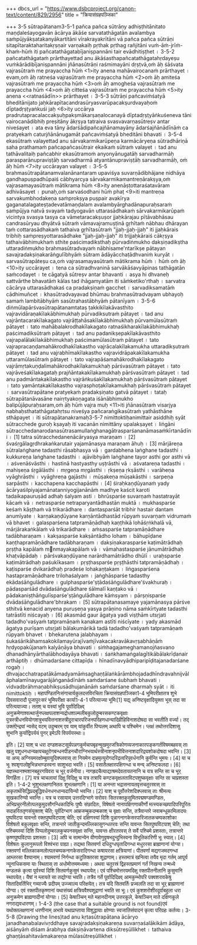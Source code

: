+++
dbcs_url = "https://www.dsbcproject.org/canon-text/content/829/2956"
title = "क्रियासंग्रहपञ्जिका"

+++
3-5 sūtrapātanam3-5-1 pañca pañca sūtrāṇy adhiṣṭhitānitato maṇḍaleśayogavān ācārya ākāśe sarvatathāgatān avalambya saṁpūjyākṣatakanyākartitāni vīrakrayakrītāni vā pañca pañca sūtrāṇi sitapītaraktaharitakṛṣṇair varṇakaiḥ pṛthak pṛthag rañjitāni vuṁ-āṁ-jrīṁ-khaṁ-hūṁ iti pañcatathāgatabījaniṣpannāni tair evādhitiṣṭhet । 3-5-2 pañcatathāgataṁ prārthayettad anu ākāśasthapañcatathāgatahṛdayeṣu vuṁkārādibījaniṣpannāni jñānasūtrāṇi raśmimayāni dṛṣṭvā,oṁ āḥ śāśvata vajrasūtraṁ me prayaccha hūṁ <1>ity anena mahāvairocanaṁ prārthayet । evam,oṁ āḥ ratneśa vajrasūtraṁ me prayaccha hūṁ <2>oṁ āḥ amiteśa vajrasūtraṁ me prayaccha hūṁ <3>oṁ āḥ amogheśa vajrasūtraṁ me prayaccha hūṁ <4>oṁ āḥ citteśa vajrasūtraṁ me prayaccha hūṁ <5>ity anena <<ratnaśādīn>> prārthayet । 3-5-3 sūtrāṇi pañcaviṁśatyā bheditānijato jaḥkārapītacandrasūryasvarūpacakṣurdvayaḥoṁ dīptadṛṣṭyaṅkuśi jaḥ <6>ity uccārya pradrutapracalaccakṣuḥpakṣmākarṣaṇalocanayā dīptadṛṣṭyāṅkuśeneva tāni vairocanādibhiḥ preṣitāny ākṛṣya tatraiva svasvavarṇasūtreṣv antar niveśayet । ata eva tāny ādarśādipañcajñānamayāny ādarśajñānādīnāṁ ca pratyekaṁ caturjñānānugamāt pañcaviṁśatyā bheditāni bhavati । 3-5-4 ekasūtraṁ valayettad anu sārvakarmikarūpeṇa karmācāryeṇa sūtradhāriṇā saha prathamaṁ pañcapañcasūtrair ekaikaṁ sūtraṁ valayet । tad anu tathāvalitaiḥ pañcabhir ekasūtramoṁ anyonyānugatāḥ sarvadharmāḥ parasparānupraviṣṭāḥ sarvadharmā atyantānupraviṣṭāḥ sarvadharmāḥ, oṁ āḥ hūṁ <7>ity uccārayan valayet । 3-5-5 brahmasūtrapātanamvalanānantaram upaviśya suvarṇādibhājane nidhāya gandhapuṣpadhūpaiś cābhyarcya sārvakarmikamantreṇārakṣya,oṁ vajrasamayasūtraṁ mātikrama hūṁ <8>ity anenāṣṭottaraśatavāram adhivāsayet । punaḥ,oṁ sarvaśodhani hūṁ phaṭ <9>iti mantreṇa sarvakumbhodakeṇa saṁprokṣya puṣpair avakīrya gaganatalagateṣṭadevatāmaṇḍalam avalambyārghadānapuraḥsaraṁ saṁpūjya natvā svayaṁ tadyogavān uttarasādhakaṁ sārvakarmikarūpaṁ vicintya svasya tasya ca vāmetaracakṣuṣor jjaḥkārajau pītāvabhāsau candrasūryau dhyātvā sūtraṁ vāmavajramuṣṭinā gṛhītaṁ nābhau dhārayan taṁ cottarasādhakaṁ tathaiva gṛhītasūtraṁ "jjaḥ-jjaḥ-jjaḥ" iti jjaḥkārais tribhiḥ saṁpreṣyottarasādhake "jjaḥ-jjaḥ-jjaḥ" iti trijjaḥkāraiś cākṛṣya tathaivābhimukhaṁ sthite paścimadiksthaḥ pūrvadiṅmukho dakṣiṇadikṣtha uttaradiṅmukho brahmasūtradvayaṁ nābhisame'ntarīkṣe pātayan savajradakṣiṇakarāṅgulībhyāṁ sūtram ādāyācchaṭādhvaniṁ kuryāt । sarvasūtrapāteṣu ca,oṁ vajrasamayasūtraṁ mātikrama hūṁ । hūṁ oṁ āḥ <10>ity uccārayet । tena ca sūtradhvaninā sarvākāśavyāpinas tathāgatān saṁcodayet । te cāgatyā sūtreṣv antar bhavanti । asya hi dhvaneḥ sattvārthe bhavatāṁ kālas tad ihāgamyatām iti sāṁketiko'rthaḥ । sarvatra cācārya uttarasādhakaś ca pradakṣiṇaṁ gacchet । sarvadiksamatāṁ cādhimuñcet । khasūtradvayavad bhūmau brahmasūtradvayam ubhayoḥ samaṁ lambitābhyāṁ sasūtrahastābhyāṁ pātanīyam । 3-5-6 diṅmūlapārśvasūtrapātanamtataṣ ṭakkikīlakāvasthito vajravidāraṇakīlakābhimukhaḥ pūrvadiksutraṁ pātayet । tad anu vajrāntacarakīlakagato vajrāṭṭahāsakīlakābhimukhaḥ pūrvamūlasūtraṁ pātayet । tato mahābalakrodhakīlakagato ratnaśikharakīlakābhimukhaḥ paścimadiksūtraṁ pātayet । tad anu padanikṣepakīlakāvasthito vajrapalālakīlakābhimukhaḥ paścimamūlasūtraṁ pātayet । tato vajrapracaṇḍamahākrodhakīlakastho vajrācalakīlakamukha uttaradikṣutraṁ pātayet । tad anu vajrabhīmakīlakastho vajravidrāpakakīlakamukha uttaramūlasūtraṁ pātayet । tato vajrapāśamahākrodhakīlakagato vajrāmṛtakuṇḍalimahākrodhakīlakamukhaḥ pārśvasūtraṁ pātayet । tato vajrāveśakīlakagataḥ prajñāntakakīlakamukhaḥ pārśvasūtraṁ pātayet । tad anu padmāntakakīlakastho vajrāṅkuśakīlakamukhaḥ pārśvasūtraṁ pātayet । tato yamāntakakīlakastho vajrasphoṭakīlakamukhaḥ pārśvasūtraṁ pātayet । sarvasūtrapātane pratyekaṁ pradakṣiṇato gatvā pātayet । tataḥ sūtrapātanāvasāne nairṛtyakoṇagata iśānābhimukho balipūjāpuraḥsaram,oṁ āḥ hūṁ vajra muḥ <11>iti jñānasūtraṁ visarjya nabhaḥsthatathāgatahṛtsu niveśya pañcaraṅgikasūtraṁ yathāsthāne sthāpayet । iti sūtrapātanakramaḥ3-5-7 nimittoktiḥanimittair asiddhiḥ syāt sūtracchede guroḥ kṣayaḥ iti vacanān nimittāny upalakṣayet । liṅgāni sūtracchedanarodanasūtrasamullaṅghanagātrasparśananāmasaṁkīrtanādīni । [1] tatra sūtracchedanenācāryasya maraṇam । [2] śvaśṛgālagṛdhrakaṅkarutair yajamānasya maraṇam āhuḥ । [3] mārjāreṇa sūtralaṅghane tadasthi rāsabhasya vā । gardabhena laṅghane tadasthi । kukkureṇa laṅghane tadasthi । ajāvibhyāṁ laṅghane tayor asthi gor asthi vā । aśvenāśvāsthi । hastinā hastyasthy uṣṭrāsthi vā । aśvatareṇa tadasthi । mahiṣeṇa śṛgālāsthi । mṛgeṇa mṛgāsthi । ṛkṣeṇa ṛkṣāsthi । varāheṇa vyāghrāsthi । vyāghreṇa gajāsthi । mūṣakeṇa mūṣakāsthi । sarpeṇa sarpāsthi । kacchapena kacchapāsthi । [4] śiraḥkaṇḍūyanaṁ yady ācāryaśilpiyajamānatanniyogijanānāṁ madhye kaścit karoti tadaikapauruṣād adhaḥ śalyam asti । bhrūsparśe suvarṇaṁ hastatrayāt kācaṁ vā । netrasparśe netraparyantādhastān muktā । mukhasparśe keśaṁ kāṣṭhaṁ vā trikarādhare । dantasparśāt tribhir hastair dantam anumīyate । karṇakaṇḍūyane karṇāntādhastād rūpyaṁ suvarṇaṁ vidrumaṁ vā bhavet । galasparśena tatpramāṇādhaḥ kaṇṭhikā lohāśṛṅkhalā vā, mārjārakaṅkālaṁ vā trikarādhare । aṁsasparśe tatpramāṇādhare tadābharaṇam । kakṣasparśe kakṣāntādho loham । bāhupīḍane kaṇṭhapramāṇādhare tadābharaṇam । dakṣiṇakarasparśe kaṭimātrādhaḥ pṛṣṭha kapālaṁ mnmayakapālaṁ vā । vāmahastasparśe jānumātrādhaḥ khaṭvāpādaḥ । pārśvakaṇḍūyane narārdhamātrādho dhūlī । uraḥsparśe kaṭimātrādhaḥ paśukīkasam । pṛṣṭhasparśe pṛṣṭhāsthi tatpramāṇādhaḥ । kaṭisparśe dvikarādhaḥ pradeśe lohakaṇṭakam । liṅgasparśena hastapramāṇādhare trilohaśalyam । jaṅghāsparśe tadasthy ekādaśāṅgulādhare । gulphasparśe'ṣṭādaśāṅgulādhare'śvakhuraḥ । pādasparśād dvādaśāṅgulādhare śālmalī kaṇṭako vā । pādakaniṣṭhāṅgulīsparśe'ṣṭāṅgulādhare kāṁsyam । pārṣṇisparśe dvādaśāṅgulādhare'bhrakam । [5] sūtrapātanasamaye yajamānasya pārśve sthitvā kenacid anyena puruṣeṇa yasya prāṇino nāma saṁkīrtyate tadasthi tatrāstīti niścayaḥ । [6] akasmād gaur āgatya yadi viṣṭhām utsṛjati tadadho'vaśyaṁ tatpramāṇaṁ kanakam astīti niścīyate । yady akasmād āgatya purīṣam utsṛjati bālakumārikā tadā tadadho'vaśyaṁ tatpramāṇaṁ rūpyaṁ bhavet । bhekarutena jalabhayam । śukaśārikāhamsakokilamayūrajīvaṁjīvakacakravākavṛṣabhāṇāṁ hṛdyopakūjanaṁ kalyāṇāya bhavati । siṁhagajameghamanojñasvano dhanadhānyārthalābhodayāya bhavati । śaṅkhamaṅgalagītikābālakrīḍanair arthāptiḥ । dhūmadarśane cittapīḍa । hīnadīnavyādhiparipīḍitajanadarśane rogaḥ । dhvajacchatrapatākāmadyamāṁsaghaṇṭālaṅkārāmbhojadadhīndravahnijvālāphalamīnayugarājāṅganādīnāṁ saṁdarśane śubhaṁ bhavati । vidvadbrāhmaṇabhikṣusādhujanānāṁ saṁdarśane dharmaḥ syāt । iti nimittoktiḥ । महापण्डितनिःसंगाचार्यकुलदत्तविरचिता क्रियासंग्रहपञ्जिका1-4 भूमिपरीक्षातत्र शुभे दिवसवारादौ पूजापुरःसरं भूमिपरीक्षा कार्या1-4-1 परित्याज्या भूमिः[1] यद्य् अनिष्टवृक्षादियुक्ता भूस् तदा सा परित्ययाज्या। ततश् च यस्यां भुवि पूर्वादिदिक्ष्व् अनुक्रमेणाश्वत्थार्जुनप्लक्षपलाशन्यद्रोधशाल्मलीबकुलोदुम्बरसकण्टकवृक्षाः पुत्रस्त्रीधनवियोगशत्रुभयवित्तनाशस्त्रीदुराचारपरिजनपरिहणधान्यादिव्रीहिविनाशदोषदा सा भवतीति वर्ज्या। तद् उक्तंऐन्द्र्यां न्यसेद् वटम् उदुम्बरम् एव याम् यांकुर्वीत पिप्पलम् अथापि च पश्चिमेन। प्लक्षं तथोत्तरदिशासु शुभानि कुर्याद्विपर्ययं पुनर् इमेऽपि विपर्ययस्थाः॥

इति। [2] याश् च धरा दण्डशकटसूर्यपन्नगकूर्मचापबृहन्मुखमुरजत्रिकोणव्यजनाकारपङ्कगर्तविषमबहवस् ताः खलु पशुधनधान्यक्षयचक्षूरोगबन्धनपीडनचौराग्निभयार्थस्त्रीनाशनृपभीवित्तनाशदारिद्र्यशोकदोषदा भवन्ति। [3] या अप्य् अग्नियमरक्षोम्बुवायुदिक्प्लवास् ता नियमेन दाहमृत्युरोगदरिद्रत्वरिपुवर्धनानि कुर्वन्ति भूमयः। [4] या च भूः श्वशृगालोष्ट्रभिन्नभाण्डस्वना साशुभदा भवति। [5] वसातैलक्षारपक्षिगन्धा च मन्य् अनिष्टफलदा। [6] यज्ञस्थानश्मशानबहूरगविवरा च भूर् वर्जनीया। नागह्रदचैत्याद्याश्रमदेवतायतनानि च यत्र सन्ति सा च भूर् विगर्हिता। [7] यत्र चाचलायां दिक्षु विदिक्षु च यत्र तत्रापि कण्टकवृक्षलताविटपशुष्कवृक्षाः सन्ति सा चाप्रशस्ता इति। 1-4-2 भूशुभलक्षणानिततः शुभलक्षणानि। [1] या अनन्ता भद्रासनायतवृत्तचतुरस्रास् ता अकृतार्थसिद्धिप्रदबुद्धिवर्धनधनधान्यदायिन्यो भवन्ति। [2] याश् च पूर्वोत्तरेशदिक्प्लवास् ताः श्रीमत्यः सुखकारिण्यो भवन्ति। यत्र च रसायाम् उत्तरदिग्भागे सरोवरः सितरक्तकुसुमितपद्मषण्डमण्डितः, अभिप्रचुरनीलोत्पलकुमुदसौगन्धिकादिभिः पुष्पैः संछादितः, विषेषतो नानापक्षिगणाकीर्णो मत्स्यकच्छपादिपरिपूरितः सदाहरिततृणसंयुक्तश् चेति; पूर्वदिग्भाग आम्रजम्बुकदम्बकाश् च वृक्षाः सन्ति, तत्रैवान्तरे जवाबन्धूकामिलादयः पुष्पविटपा यावन्तो रक्तपुष्पविटपाश् चेति; एवं दक्षिणस्यां दिशि पुन्नागनागकेसरपारिजातकचम्पकाशोका विशेषतो बकुलवृक्षाः सन्ति, तत्रान्तरे जातीकुन्दमल्लिकासुगन्धतरवः सन्ति यावन्तः सितपुष्पविटपाश् चेति; तथा पश्चिमस्यां दिशि पिप्पलोदुम्बरलकुचपनसवृक्षा सन्ति, यावन्तः क्षीरतरवस् ते सर्वे पश्चिमे प्रशस्ताः, तत्रान्तरे कृष्णपुष्पविटपाः प्रशस्ताः। [3] अपि च सामान्येन वीणावेणुवृषभदुन्दुभिस्वना विभूतिकारिणी भूः स्यात्। [4] विशेषतः कुलानुरूपतो विश्वंभरा ग्राह्या। तद्यथा सितवर्णा दधिदुग्धघृतादिगन्धा मधुररसा ब्राह्मणानां योग्या। रक्तवर्णा मल्लिकाकमलोत्पलचम्पकनागकेसरादिगन्धा कषायरसा क्षत्रियाणां। पीतवर्णा मद्यगजमदगन्धा आम्लरसा वैश्यानाम्। श्यामवर्णा निर्गन्धा कटुतिक्तरसा शूद्राणाम्। हस्तमात्रं खनित्वा तयैव मृदा गर्तम् आपूर्य न्यूनाधिकसमा याः स्थितास् ता अधोमोत्तममध्यमाः। अथवा चतुरस्रं द्विहस्तप्रमाणं गर्तं निखन्य तन्मध्ये मण्डलकं कृत्वा पूर्वस्यां दिशि सितवर्णकुसुमं स्थापयेत्। एवं पश्चिमोत्तरयमदिक्षु रक्तपीतनीलानि कुसुमानि स्थापयेत्। यैषां न म्लायते सा तद्योग्या भवति। तत्रैव गर्ते पूर्वादिदिक्ष्व् आमकुम्भोपरि पक्वशरावकेषु सितादिवर्तिभिर् गव्याज्यैः प्रदीपम् उज्ज्वाल्य परिक्षयेत्। तत्र यदि सितवर्तिः प्रज्वलति तदा सा भूर् ब्राह्मणानां योग्या। एवं रक्तपीतकृष्णानां यथासंख्यं क्षत्रियवैश्यशूद्राणां भवति सा भूः। एवं कुशशरोशीरदूर्वाबहुला धरा अनुक्रमेण ब्राह्मणादीनां योग्याः। [5] केषाञ्चिन् मते महानदीनाम् उत्तरकूले, केषाञ्चिन् माते दक्षिणकूले नगराद्यवधारणम्। 1-4-3 (the case that a suitable ground is not found)एवं यथोक्तलक्षणानां धरणीनाम् अभावे यथाप्राप्ताया विशुद्धायाः क्षोण्याः स्वजातिसंपादनं कृत्वा परिग्रहः कर्तव्यः। 3-5-8 (Drawing the lines)tad anu kṛtasūtrapātana ācāryo janadhanabalavivṛddhaye savajradakṣiṇakareṇa suvarṇaśalākikām ādāya, aiśānyāṁ diśam ārabhya dakṣiṇāvartena diksūtreṣūllikhet । tathaiva ghaṇṭāsahitavāmakareṇa mūlasūtreṣūllikhet ।  
